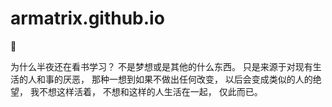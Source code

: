 # armatrix.github.io
🧩

为什么半夜还在看书学习？
不是梦想或是其他的什么东西。
只是来源于对现有生活的人和事的厌恶，
那种一想到如果不做出任何改变，
以后会变成类似的人的绝望，
我不想这样活着，
不想和这样的人生活在一起，
仅此而已。
